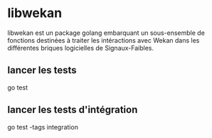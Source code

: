 # libwekan

libwekan est un package golang embarquant un sous-ensemble de fonctions destinées à traiter les intéractions avec Wekan dans les différentes briques logicielles de Signaux-Faibles.

## lancer les tests
go test

## lancer les tests d'intégration
go test -tags integration